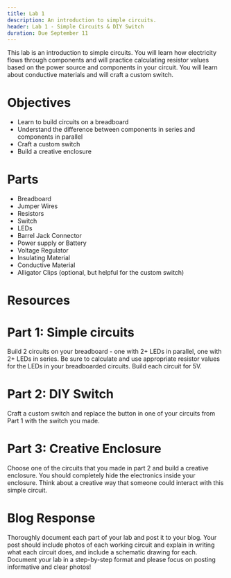 ```yaml
---
title: Lab 1
description: An introduction to simple circuits.
header: Lab 1 - Simple Circuits & DIY Switch
duration: Due September 11
---
```


This lab is an introduction to simple circuits. You will learn how electricity flows through components and will practice calculating resistor values based on the power source and components in your circuit. You will learn about conductive materials and will craft a custom switch.

# Objectives
+ Learn to build circuits on a breadboard
+ Understand the difference between components in series and components in parallel
+ Craft a custom switch
+ Build a creative enclosure


# Parts
+ Breadboard
+ Jumper Wires
+ Resistors
+ Switch
+ LEDs
+ Barrel Jack Connector
+ Power supply or Battery
+ Voltage Regulator
+ Insulating Material
+ Conductive Material
+ Alligator Clips (optional, but helpful for the custom switch)

# Resources

# Part 1: Simple circuits
Build 2 circuits on your breadboard - one with 2+ LEDs in parallel, one with 2+ LEDs in series. Be sure to calculate and use appropriate resistor values for the LEDs in your breadboarded circuits. Build each circuit for 5V.

# Part 2: DIY Switch
Craft a custom switch and replace the button in one of your circuits from Part 1 with the switch you made.

# Part 3: Creative Enclosure
Choose one of the circuits that you made in part 2 and build a creative enclosure. You should completely hide the electronics inside your enclosure. Think about a creative way that someone could interact with this simple circuit.

# Blog Response
Thoroughly document each part of your lab and post it to your blog. Your post should include photos of each working circuit and explain in writing what each circuit does, and include a schematic drawing for each. Document your lab in a step-by-step format and please focus on posting informative and clear photos!
